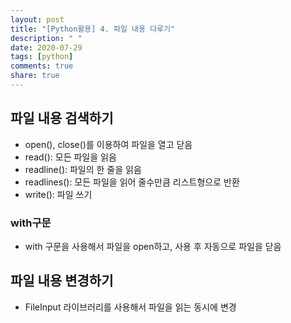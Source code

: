 ```yaml
---
layout: post
title: "[Python활용] 4. 파일 내용 다루기"
description: " "
date: 2020-07-29
tags: [python]
comments: true
share: true
---
```



## 파일 내용 검색하기

- open(), close()를 이용하여 파일을 열고 닫음
- read(): 모든 파일을 읽음
- readline(): 파일의 한 줄을 읽음
- readlines(): 모든 파일을 읽어 줄수만큼 리스트형으로 반환
- write(): 파일 쓰기

### with구문

- with 구문을 사용해서 파일을 open하고, 사용 후 자동으로 파일을 닫음

## 파일 내용 변경하기

- FileInput 라이브러리를 사용해서 파일을 읽는 동시에 변경
